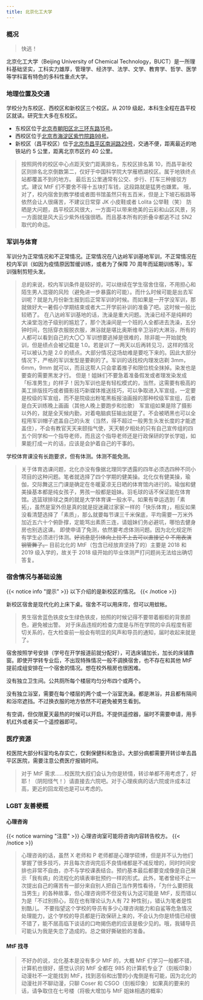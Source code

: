 ```yaml
---
title: 北京化工大学
---
```


### 概况

> 快逃！

北京化工大学（Beijing University of Chemical Technology，BUCT）是一所理科基础坚实，工科实力雄厚，管理学、经济学、法学、文学、教育学、哲学、医学等学科富有特色的多科性重点大学。

### 地理位置及交通

学校分为东校区、西校区和新校区三个校区。从 2019 级起，本科生全程在昌平校区就读。研究生大多在东校区。

- 东校区位于[北京市朝阳区北三环东路15号](https://amap.com/place/B000A856N7)。
- 西校区位于[北京市海淀区紫竹院路98号](https://amap.com/place/B000A7XZ29)。
- 新校区（昌平校区）位于[北京市昌平区南涧路29号](https://amap.com/place/B0FFGBAF73)，交通不便，距离最近的地铁站约 5 公里，距离北京市区约 40 公里。

> 按照网传的校区中心点距天安门距离排名，东校区排名第 10，而昌平新校区则排名北京倒数第二，仅好于中国科学院大学雁栖湖校区。属于地铁终点站都覆盖不到的地方。
> 最后五公里通常有公交、步行、打车三种接驳方式。建议 MtF 们不要舍不得十五块打车钱，这段路就是猛男也嫌累。
> 哦，对了，校内宿舍到教学楼或者图书馆虽然只有五百米，但是上下坡石板路等依然会让人很痛苦，不建议日常穿 JK 小皮鞋或者 Lolita 公举鞋（笑）
> 防晒是大问题，昌平校区风很大，一方面可以带来绝美的云彩和山区风景，另一方面就是风大云少紫外线强很晒。而且基本所有的折叠伞都逃不过 SN2 取代的命运。

### 军训与体育

军训分为正常情况和不正常情况。正常情况在八达岭军训基地军训，不正常情况在校内军训（如因为疫情原因暂缓训练，或者为了保障 70 周年而延期训练等）。军训强制剪短头发。

> 总的来说，校内军训条件是较好的，可以继续在学生宿舍住宿，不用担心和陌生男人混寝的风险（避免进一步暴露的可能）。而什么时候可能是出去军训呢？就是九月份新生报到后正常军训的时候。而如果是一开学没军训，那就做好大一暑假小学期结束或者大二开学前补训的准备了吧。这时候一般比较晒了。
> 在八达岭军训基地的话，洗澡是重大问题。洗澡已经不是纯粹的大澡堂泡池子级别的尴尬了，那个洗澡间是一个班的人全都进去洗澡，五分钟时间，包括穿衣服脱衣服，淋浴就是堪比奥斯维辛卫浴的大淋浴，所有的人都可以看到自己的大〇〇
> 军训想要逃掉是很难的，除非能一开始就免训，但是绩点会被记载是 1.0。若是训了一两天以后再转见习，这样的情况可以被认为是 2.0 的绩点。大部分情况这场劫难是要吃下来的。因此大部分情况下，严格的军训发型是要剃的了。军训的话找校内理发店剃 3mm，6mm，9mm 就可以，而且这帮人只会拿着推子和限位梳全抹掉。染发也是要查的需要黑发才行。
> 但是！姐妹们不要急着准备假发或者理发染发成「标准男生」的样子！因为军训也是有轻松模式的，当然，这需要有极高的美工排版技巧或者摄影技巧新媒体推送技巧，可以争取进入军宣组，一定要是校级的军宣组，而不是院级出粉笔黑板报油画报的那种校级军宣组，后者是白天训练晚上画画（其他人晚上要跑步和拉歌）
> 军宣组如果是除了摄影以外的，就是全天候内勤，对着电脑疯狂输出就是了。不会被晒黑也可以全程用军训帽子遮盖自己的头发（当然，得不超过一般男生头发长度的才能遮盖住），不会有教官天天来颐指气使，天天朝夕相处的只有自己宣传组的四五个同学和一个指导老师，而且这个指导老师还是行政保研的学长学姐，如果能打成一片的话，应该是会护着自己的干事的。

学校体育课没有长跑要求，但有体测。体测不能免测。

> 关于体育选课问题，北化亦没有像据北理同学透露的四年必须选四种不同小项目的这种问题。笔者就选择了四个学期的健美操。北化仅有健美操，瑜伽，交际舞这三门课是确定在冬暖夏凉无日晒的体育馆内进行的。瑜伽和健美操基本都是纯女孩子，男孩一般都是姐妹。羽毛球的话不保证能在体育馆。选篮球排球之类的就是大学体育课一般水平。如果有幸运选到「素拓」，虽然是室外但是真的就是捉迷藏过家家一样的「快乐体育」，相反如果没看清楚选择了「素质」，那么就要每节课三千米保底，平均需要一万米外加近五六十个俯卧撑，定能骂出素质三连，请姐妹们务必避坑，哪怕去健身房也别选这课。
> 即使申请了免测，依然要考虑体测问题。因为北化规定所有学生必须进行体测。~~好消息是引体向上拉不上去可以直接记 0 不用表演钢管舞了。~~ 目前北化的 MtF（包含已经放弃坚持了的）主要是 2018 和 2019 级入学的，故关于 2018 级开始的毕业体测严打问题尚无法给出确切答复。

### 宿舍情况与基础设施

{{< notice info "提示" >}}
以下介绍的是新校区的情况。
{{< /notice >}}

新校区宿舍是现代化的上床下桌。宿舍不可以用床帘，但可以用蚊帐。

> 男生宿舍蓝色铁皮女生绿色铁皮，拍照的时候记得不要带着橱柜的背景颜色，避免被出警。
> 对于床品违规的检查力度是与所在学院的伞兵程度有密切关系的，在大检查前一般会有明显的风声和导员的通知，届时收起来就是了。

宿舍按照学号安排（学号在开学报道前就分配好），可选床铺加长，加长的床铺靠窗。即使开学转专业后，不出现特殊情况一般不调换宿舍，也不存在和其他 MtF 提前成组安排在一个宿舍的情况。想在校外租房也很困难。

没有独立卫生间。公共厕所每个楼层均匀分布四个或两个。

没有独立浴室，需要在每个楼层的两个或一个浴室洗澡。都是淋浴，并且都有隔间和浴帘遮挡。不过换衣服的地方依然不可避免被男生看到。

有空调，但仅限夏天最热的时候可以开启。不提供遥控器，届时不需要申请，用手机红外或者买一个遥控器即可。

### 医疗资源

校医院大部分科室均名存实亡，仅剩保健科和急诊。大部分病都需要开转诊单去昌平区医院，需要注意公费医疗报销时间。

> 对于 MtF 需求……校医院大叔们会认为你是矫情，转诊单都不用考虑了，好耶！（阴阳怪气！）请直接去六院吧。对于心理疾病的话六院或许成本过高，更近的回龙观也是可以考虑的。

### LGBT 友善梗概

#### 心理咨询

{{< notice warning "注意" >}}
心理咨询室可能将咨询内容转告校方。
{{< /notice >}}

> 心理咨询的话，虽然 X 老师和 P 老师都是心理学硕博，但是并不认为他们掌握了很多技巧，并且每次咨询完后不良情绪都是不减反增的，同时时间安排也非常不自由，亦不与学校课表结合。预约基本最后都要变成像是自己展示「我有病」的流程化的填表审批预约一样的形式。此外，笔者曾经不止一次提出自己的痛苦有一部分来自别人把自己当作男性看待，「为什么要把我当男生」的各种故事，但心理咨询师不但没有认为这可能是 MtF，反而错以为是「不过别担心，现在也有理论认为人有 72 种性别」，错认为笔者是性别酷儿。
> 不要指望这个学校的导员有多少心理咨询能力和自鲨等危急情况处理能力，这个学校的导员都是行政保研上来的，不会认为你是矫情已经很不错了，能不居高临下谈话的口吻揭伤疤的应该是极少见的。哦，我辅导员可能认为我是失恋了造成的。总之做好撕破脸的准备。

#### MtF 找寻

> 不好办的说，北化基本是没有多少 MtF 的，大概 MtF 们学习一般都不错，计算机也很好，感觉认识的 MtF 全都在 985 的计算机专业了（刻板印象）
> 动漫社不一定能找到 MtF，找到恶俗和出警的小鬼倒是有可能，因为北化的动漫社并不聊动漫，只聊 Coser 和 CSGO（刻板印象）
> 如果真的要来的话，请争取住在七号楼（将极大增加与 MtF 姐妹相遇的概率）
